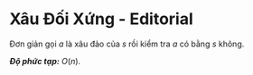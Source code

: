 # Xâu Đối Xứng - Editorial

Đơn giản gọi $a$ là xâu đảo của $s$ rồi kiểm tra $a$ có bằng $s$ không.

***Độ phức tạp:*** $O(n)$.